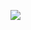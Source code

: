 [![](https://github.com/saalfeldlab/label-utilities/actions/workflows/build-main.yml/badge.svg)](https://github.com/saalfeldlab/label-utilities/actions/workflows/build-main.yml)

